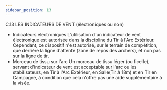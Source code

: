 ```yaml
---
sidebar_position: 13
---
```


C.13 LES INDICATEURS DE VENT (électroniques ou non)

- Indicateurs électroniques
  L’utilisation d'un indicateur de vent électronique est autorisée dans la discipline du Tir à l'Arc Extérieur.
  Cependant, ce dispositif n'est autorisé, sur le terrain de compétition, que derrière la ligne d'attente (zone
  de repos des archers), et non pas sur la ligne de tir.
- Morceau de tissu sur l'arc
  Un morceau de tissu léger (ou ficelle), servant d'indicateur de vent est acceptable sur l'arc ou les
  stabilisateurs, en Tir à l'Arc Extérieur, en Salle(Tir à 18m) et en Tir en Campagne, à condition que cela
  n'offre pas une aide supplémentaire à la visée.
